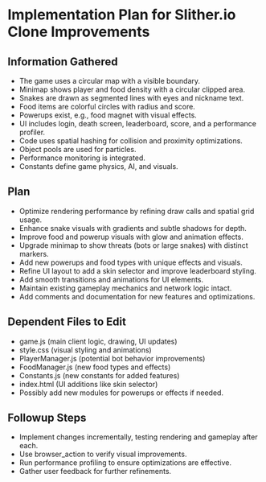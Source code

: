 # Implementation Plan for Slither.io Clone Improvements

## Information Gathered
- The game uses a circular map with a visible boundary.
- Minimap shows player and food density with a circular clipped area.
- Snakes are drawn as segmented lines with eyes and nickname text.
- Food items are colorful circles with radius and score.
- Powerups exist, e.g., food magnet with visual effects.
- UI includes login, death screen, leaderboard, score, and a performance profiler.
- Code uses spatial hashing for collision and proximity optimizations.
- Object pools are used for particles.
- Performance monitoring is integrated.
- Constants define game physics, AI, and visuals.

## Plan
- Optimize rendering performance by refining draw calls and spatial grid usage.
- Enhance snake visuals with gradients and subtle shadows for depth.
- Improve food and powerup visuals with glow and animation effects.
- Upgrade minimap to show threats (bots or large snakes) with distinct markers.
- Add new powerups and food types with unique effects and visuals.
- Refine UI layout to add a skin selector and improve leaderboard styling.
- Add smooth transitions and animations for UI elements.
- Maintain existing gameplay mechanics and network logic intact.
- Add comments and documentation for new features and optimizations.

## Dependent Files to Edit
- game.js (main client logic, drawing, UI updates)
- style.css (visual styling and animations)
- PlayerManager.js (potential bot behavior improvements)
- FoodManager.js (new food types and effects)
- Constants.js (new constants for added features)
- index.html (UI additions like skin selector)
- Possibly add new modules for powerups or effects if needed.

## Followup Steps
- Implement changes incrementally, testing rendering and gameplay after each.
- Use browser_action to verify visual improvements.
- Run performance profiling to ensure optimizations are effective.
- Gather user feedback for further refinements.
